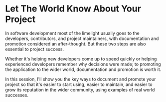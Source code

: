 # Let The World Know About Your Project

In software development most of the limelight usually goes to the developers, contributors, and project maintainers, with documentation and promotion considered an after-thought. But these two steps are also essential to project success.

Whether it's helping new developers come up to speed quickly or helping experienced developers remember why decisions were made; to promoting the application to the wider world, documentation and promotion is worth it.

In this session, I'll show you the key ways to document and promote your project so that it's easier to start using, easier to maintain, and easier to grow its reputation in the wider community, using examples of real world successes.
